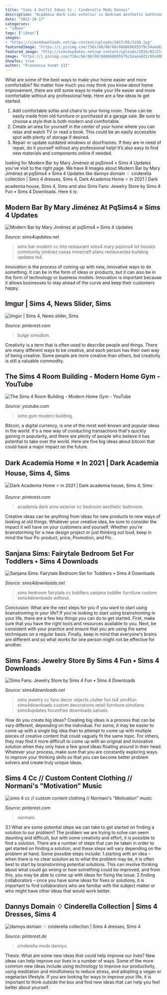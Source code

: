 ```yaml
---
title: "Sims 4 Outfit Ideas Cc : Cinderella Mods Dannys"
description: "Academia dark sims exterior cc bedroom aesthetic bathroom"
date: "2022-10-17"
categories:
- "ideas"
tags: ["ideas"]
images:
- "https://sims4downloads.net/wp-content/uploads/2017/05/3150.jpg"
featuredImage: "https://i.pinimg.com/736x/68/88/60/688860605579c54aea621c99c88b1252.jpg"
featured_image: "http://sims4updates.net/wp-content/uploads/2016/02/21114.jpg"
image: "https://i.pinimg.com/736x/68/88/60/688860605579c54aea621c99c88b1252.jpg"
ShowToc: true
author: "Francesca Yundt III"
---
```



What are some of the best ways to make your home easier and more comfortable?
No matter how much you may think you know about home improvement, there are still some ways to make your life easier and more comfortable without any professional help. Here are a few ideas to get started: 
1) Add comfortable sofas and chairs to your living room. These can be easily made from old furniture or purchased at a garage sale. Be sure to choose a style that is both modern and comfortable. 
2) Create an area for yourself in the center of your home where you can relax and watch TV or read a book. This could be an easily accessible spot with plenty of storage if desired. 
3) Repair or update outdated windows or doorframes. If they are in need of repair, do it yourself without any professional help! It’s also easy to find new materials and components online if needed.

	

		
looking for Modern Bar by Mary Jiménez at pqSims4 » Sims 4 Updates you've visit to the right page. We have 8 Images about Modern Bar by Mary Jiménez at pqSims4 » Sims 4 Updates like dannys domain ♢ cinderella collection | Sims 4 dresses, Sims 4, Dark Academia Home ⭐️ in 2021 | Dark academia house, Sims 4, Sims and also Sims Fans: Jewelry Store by Sims 4 Fun • Sims 4 Downloads. Here it is:
		
    
## Modern Bar By Mary Jiménez At PqSims4 » Sims 4 Updates

<img loading=lazy src="http://sims4updates.net/wp-content/uploads/2016/02/21114.jpg" onerror="this.onerror=null;this.src='https://tse1.mm.bing.net/th?id=OIP.3vvrA_1-tVEXO727u4LjbQHaGU&amp;pid=15.1';" alt="Modern Bar by Mary Jiménez at pqSims4 » Sims 4 Updates">

_Source: sims4updates.net_

>sims bar modern cc lots restaurant sims4 mary pqsims4 lot houses community jiménez casas minecraft plans restaurantes building updates ts4. 

	

Innovation is the process of coming up with new, innovative ways to do something. It can be in the form of ideas or products, but it can also be in the form of technology or business models. Innovation is important because it allows businesses to stay ahead of the curve and keep their customers happy.

    
## Imgur | Sims 4, News Slider, Sims

<img loading=lazy src="https://i.pinimg.com/736x/9c/f4/39/9cf4393465f583fad01d7f02b6a46f09.jpg" onerror="this.onerror=null;this.src='https://tse3.mm.bing.net/th?id=OIP.9kIKqvWcCajuYTvt3BcH8gHaD8&amp;pid=15.1';" alt="Imgur | Sims 4, News slider, Sims">

_Source: pinterest.com_

>bulge simsdom. 

	

Creativity is a term that is often used to describe people and things. There are many different ways to be creative, and each person has their own way of being creative. Some people are more creative than others, but creativity is still a valuable commodity.

    
## The Sims 4 Room Building - Modern Home Gym - YouTube

<img loading=lazy src="https://i.ytimg.com/vi/WS4h1bQw4Q4/maxresdefault.jpg" onerror="this.onerror=null;this.src='https://tse2.mm.bing.net/th?id=OIP.cUffHUq5iHiTQ1pgCIZ1cgHaEK&amp;pid=15.1';" alt="The Sims 4 Room Building - Modern Home Gym - YouTube">

_Source: youtube.com_

>sims gym modern building. 

	

Bitcoin, a digital currency, is one of the most well-known and popular ideas in the world. It's a new way of conducting transactions that's quickly gaining in popularity, and there are plenty of people who believe it has potential to take over the world. Here are five big ideas about bitcoin that could have a major impact on the future.

    
## Dark Academia Home ⭐️ In 2021 | Dark Academia House, Sims 4, Sims

<img loading=lazy src="https://i.pinimg.com/736x/8f/73/78/8f73789e050f715047c2a1727e81f753.jpg" onerror="this.onerror=null;this.src='https://tse2.mm.bing.net/th?id=OIP.XIqo28TejHWY8AgZ5bWk5gHaEK&amp;pid=15.1';" alt="Dark Academia Home ⭐️ in 2021 | Dark academia house, Sims 4, Sims">

_Source: pinterest.com_

>academia dark sims exterior cc bedroom aesthetic bathroom. 

	

Creative ideas can be anything from ideas for new products to new ways of looking at old things. Whatever your creative idea, be sure to consider the impact it will have on your customers and yourself. Whether you're brainstorming for a new design project or just thinking out loud, keep in mind the four Ps: product, price, Promotion, and Pic.

    
## Sanjana Sims: Fairytale Bedroom Set For Toddlers • Sims 4 Downloads

<img loading=lazy src="https://sims4downloads.net/wp-content/uploads/2017/05/3150.jpg" onerror="this.onerror=null;this.src='https://tse2.mm.bing.net/th?id=OIP.XofUrG0_G2E_tXaXBWHK9gHaEL&amp;pid=15.1';" alt="Sanjana Sims: Fairytale Bedroom Set for Toddlers • Sims 4 Downloads">

_Source: sims4downloads.net_

>sims bedroom fairytale cc toddlers sanjana toddler furniture custom sims4downloads without. 

	

Conclusion: What are the next steps for you if you want to start using brainstroming in your life?
If you're looking to start using brainstroming in your life, there are a few key things you can do to get started. First, make sure that you have the right tools and resources available to you. Next, be consistent with your practice and ensure that you are using the same techniques on a regular basis. Finally, keep in mind that everyone's brains are different and so what works for one person might not be effective for another.

    
## Sims Fans: Jewelry Store By Sims 4 Fun • Sims 4 Downloads

<img loading=lazy src="https://sims4downloads.net/wp-content/uploads/2015/07/99.jpg" onerror="this.onerror=null;this.src='https://tse4.mm.bing.net/th?id=OIP.8z50RHcgBriSQ5woxJwbUAHaFj&amp;pid=15.1';" alt="Sims Fans: Jewelry Store by Sims 4 Fun • Sims 4 Downloads">

_Source: sims4downloads.net_

>sims jewelry cc fans decor objects clutter fun ts4 sim4fun sims4downloads custom decorations retail furniture simsfans sims4updates forumfree downloads salvato. 

	

How do you create big ideas?
Creating big ideas is a process that can be vary different, depending on the individual. For some, it may be easier to come up with a single big idea than to attempt to come up with multiple pieces of creative content that could vaguely fit the same topic. For others, they may find it more difficult to come up with an original and innovative solution when they only have a few good ideas floating around in their head. Whatever your process, make sure that you are constantly exploring ways to improve your thinking skills so that you can become better problem solvers and create truly unique Ideas.

    
## Sims 4 Cc // Custom Content Clothing // Normani&#039;s &quot;Motivation&quot; Music

<img loading=lazy src="https://i.pinimg.com/736x/68/88/60/688860605579c54aea621c99c88b1252.jpg" onerror="this.onerror=null;this.src='https://tse1.mm.bing.net/th?id=OIP.i5fZ_9YTdOsc-DyVoebk9gHaD5&amp;pid=15.1';" alt="sims 4 cc // custom content clothing // Normani&#039;s &quot;Motivation&quot; music">

_Source: pinterest.com_

>normani. 

	

3.1 What are some potential steps we can take to get started on finding a solution to our problem?
The problem we are trying to solve can seem daunting and difficult, but with some creativity and effort, it is possible to find a solution. There are a number of steps that can be taken in order to get started on finding a solution, and these steps will vary depending on the problem at hand. Some possible steps include: 
1.starting with an idea – when there is no clear solution as to what the problem may be, it is often best to start by brainstorming potential solutions. This can involve thinking about what could go wrong or how something could be improved, and from this, you may be able to come up with ideas for fixing the issue. 
2.finding collaborators – once you have some ideas for fixes or solutions, it is important to find collaborators who are familiar with the subject matter or who might have other ideas that would work better.

    
## Dannys Domain ♢ Cinderella Collection | Sims 4 Dresses, Sims 4

<img loading=lazy src="https://i.pinimg.com/736x/85/55/b1/8555b1e467b7c21f7c5b59ef657cf0ed.jpg" onerror="this.onerror=null;this.src='https://tse1.mm.bing.net/th?id=OIP.Bua-WTIbHm_Dr4Tf0n8wtQHaLG&amp;pid=15.1';" alt="dannys domain ♢ cinderella collection | Sims 4 dresses, Sims 4">

_Source: pinterest.de_

>cinderella mods dannys. 

	

Thesis: What are some new ideas that could help improve our lives?
New ideas can help improve our lives in a number of ways. Some of the more common new ideas include using technology to improve our productivity, using meditation and mindfulness to reduce stress, and adopting a vegan or vegetarian lifestyle. If you are looking for ways to improve your life, it is important to think outside the box and find new ideas that can help you feel better about yourself.

